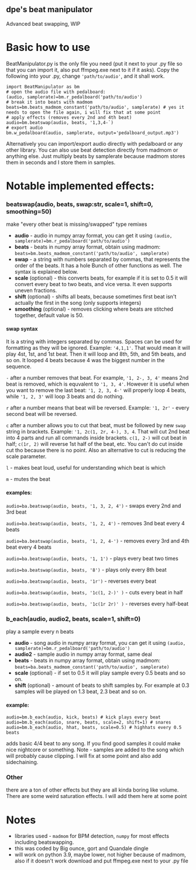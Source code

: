 ## dpe's beat manipulator
Advanced beat swapping, WIP

# Basic how to use
BeatManipulator.py is the only file you need (put it next to your .py file so that you can import it, also put ffmpeg.exe next to it if it asks). Copy the following into your .py, change `'path/to/audio'`, and it shall work.
```
import BeatManipulator as bm
# open the audio file with pedalboard:
(audio, samplerate)=bm.r_pedalboard('path/to/audio')
# break it into beats with madmom
beats=bm.beats_madmom_constant('path/to/audio', samplerate) # yes it needs to open the file again, i will fix that at some point
# apply effects (removes every 2nd and 4th beat)
audio=bm.beatswap(audio, beats, '1,3,4-`)
# export audio
bm.w_pedalboard(audio, samplerate, output='pedalboard_output.mp3')
```
Alternatively you can import/export audio directly with pedalboard or any other library. You can also use beat detection directly from madmom or anything else. Just multiply beats by samplerate because madmom stores them in seconds and I store them in samples.

# Notable implemented effects:
### beatswap(audio, beats, swap:str,  scale=1, shift=0, smoothing=50)
make "every other beat is missing/swapped" type remixes
- **audio** - audio in numpy array format, you can get it using `(audio, samplerate)=bm.r_pedalboard('path/to/audio')`
- **beats** - beats in numpy array format, obtain using madmom: `beats=bm.beats_madmom_constant('path/to/audio', samplerate)`
- **swap** - a string with numbers separated by commas, that represents the order of the beats. It has a hole Bunch of other functions as well. The syntax is explained below.
- **scale** (optional) - this converts beats, for example if it is set to 0.5 it will convert every beat to two beats, and vice versa. It even supports uneven fractions.
- **shift** (optional) - shifts all beats, because sometimes first beat isn't actually the first in the song (only supports integers)
- **smoothing** (optional) - removes clicking where beats are stitched together, default value is 50.
#### swap syntax
It is a string with integers separated by commas. Spaces can be used for formatting as they will be ignored. Example: `'4,1,1'`. That would mean it will play 4st, 1st, and 1st beat. Then it will loop and 8th, 5th, and 5th beats, and so on. It looped 4 beats because 4 was the biggest number in the sequence.

`-` after a number removes that beat. For example, `'1, 2-, 3, 4'` means 2nd beat is removed, which is equvalent to `'1, 3, 4'`. However it is useful when you want to remove the last beat: `'1, 2, 3, 4-'` will properly loop 4 beats, while `'1, 2, 3'` will loop 3 beats and do nothing.

`r` after a number means that beat will be reversed. Example: `'1, 2r'` - every second beat will be reversed.

`c` after a number allows you to cut that beat, must be followed by new `swap` string in brackets. Example: `'1, 2c(1, 2r, 4-), 3, 4`. That will cut 2nd beat into 4 parts and run all commands inside brackets. `c(1, 2-)` will cut beat in half; `c(1r, 2)` will reverse 1st half of the beat, etc. You can't do cut inside cut tho because there is no point. Also an alternative to cut is reducing the scale parameter.

`l` - makes beat loud, useful for understanding which beat is which

`m` - mutes the beat

#### examples:
`audio=ba.beatswap(audio, beats, '1, 3, 2, 4')` - swaps every 2nd and 3rd beat

`audio=ba.beatswap(audio, beats, '1, 2, 4')` - removes 3nd beat every 4 beats

`audio=ba.beatswap(audio, beats, '1, 2, 4-')` - removes every 3rd and 4th beat every 4 beats

`audio=ba.beatswap(audio, beats, '1, 1')` - plays every beat two times

`audio=ba.beatswap(audio, beats, '8')` - plays only every 8th beat

`audio=ba.beatswap(audio, beats, '1r')` - reverses every beat

`audio=ba.beatswap(audio, beats, '1c(1, 2-)' )` - cuts every beat in half

`audio=ba.beatswap(audio, beats, '1c(1r 2r)' )` - reverses every half-beat


### b_each(audio, audio2, beats, scale=1, shift=0)
play a sample every n beats
- **audio** - song audio in numpy array format, you can get it using `(audio, samplerate)=bm.r_pedalboard('path/to/audio')`
- **audio2** - sample audio in numpy array format, same deal
- **beats** - beats in numpy array format, obtain using madmom: `beats=ba.beats_madmom_constant('path/to/audio', samplerate)`
- **scale** (optional) - if set to 0.5 it will play sample every 0.5 beats and so on.
- **shift** (optional) - amount of beats to shift samples by. For example at 0.3 samples will be played on 1.3 beat, 2.3 beat and so on.
#### example:
```
audio=bm.b_each(audio, kick, beats) # kick plays every beat
audio=bm.b_each(audio, snare, beats, scale=2, shift=1) # snares 
audio=bm.b_each(audio, hhat, beats, scale=0.5) # highhats every 0.5 beats
```
adds basic 4/4 beat to any song. If you find good samples it could make nice nightcore or something.
Note - samples are added to the song which will probably cause clipping. I will fix at some point and also add sidechaining.


### Other
there are a ton of other effects but they are all kinda boring like volume. There are some weird saturation effects. I will add them here at some point

# Notes
- libraries used - `madmom` for BPM detection, `numpy` for most effects including beatswapping.
- this was coded by Big ounce, gort and Quandale dingle
- will work on python 3.9, maybe lower, not higher because of madmom, also if it doesn't work download and put ffmpeg.exe next to your .py file

